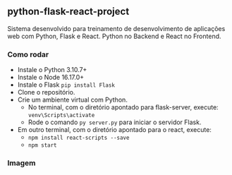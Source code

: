 ## python-flask-react-project

Sistema desenvolvido para treinamento de desenvolvimento de aplicações web com Python, Flask e React. Python no Backend e React no Frontend.

### Como rodar

- Instale o Python 3.10.7+
- Instale o Node 16.17.0+
- Instale o Flask `pip install Flask`
- Clone o repositório.
- Crie um ambiente virtual com Python. 
    - No terminal, com o diretório apontado para flask-server, execute: `venv\Scripts\activate`
    - Rode o comando `py server.py` para iniciar o servidor Flask.
- Em outro terminal, com o diretório apontado para o react, execute: 
    - `npm install react-scripts --save`
    - `npm start`


### Imagem

<p align="center">
  <img src="">
</p>

